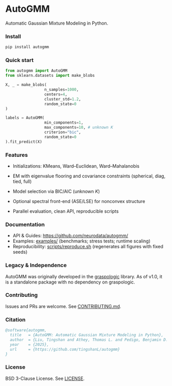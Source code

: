 # AutoGMM

Automatic Gaussian Mixture Modeling in Python.

### Install
``` bash
pip install autogmm
```

### Quick start
``` python
from autogmm import AutoGMM
from sklearn.datasets import make_blobs

X, _ = make_blobs(
                 n_samples=1000,
                 centers=4,
                 cluster_std=1.2,
                 random_state=0
)

labels = AutoGMM(
                 min_components=1,
                 max_components=10, # unknown K
                 criterion="bic",
                 random_state=0
).fit_predict(X)
```


### Features
- Initializations: KMeans, Ward–Euclidean, Ward–Mahalanobis

- EM with eigenvalue flooring and covariance constraints (spherical, diag, tied, full)

- Model selection via BIC/AIC (unknown *K*)

- Optional spectral front-end (ASE/LSE) for nonconvex structure

- Parallel evaluation, clean API, reproducible scripts



### Documentation
- API & Guides: https://github.com/neurodata/autogmm/
- Examples: [examples/](examples) (benchmarks; stress tests; runtime scaling)
- Reproducibility: [scripts/reproduce.sh](scripts/reproduce.sh) (regenerates all figures with fixed seeds)

### Legacy & Independence
AutoGMM was originally developed in the [graspologic](https://github.com/graspologic-org/graspologic/) library.
As of v1.0, it is a standalone package with no dependency on graspologic.

### Contributing
Issues and PRs are welcome. See [CONTRIBUTING.md](CONTRIBUTING.md).

### Citation
``` bibtex
@software{autogmm,
  title   = {AutoGMM: Automatic Gaussian Mixture Modeling in Python},
  author  = {Liu, Tingshan and Athey, Thomas L. and Pedigo, Benjamin D. and Vogelstein, Joshua T.},
  year    = {2025},
  url     = {https://github.com/tingshanL/autogmm}
}
```

### License
BSD 3-Clause License. See [LICENSE](LICENSE).
